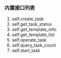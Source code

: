 ### 内置接口列表

1. self.create_task
2. self.get_task_status
3. self.get_template_info
4. self.get_template_list
5. self.operate_task
6. self.query_task_count
7. self.start_task
